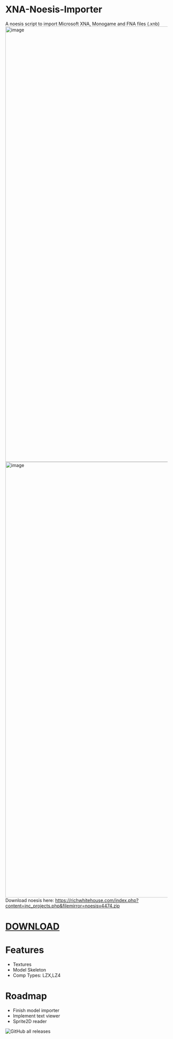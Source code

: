 # XNA-Noesis-Importer
A noesis script to import Microsoft XNA, Monogame and FNA files (.xnb)
<img width="1593" height="1353" alt="image" src="https://github.com/user-attachments/assets/22a76a9f-9ac6-4949-b56b-8ad3a605605e" />
<img width="1591" height="1354" alt="image" src="https://github.com/user-attachments/assets/0b4cb193-6506-42f7-a792-18e35d9c7217" />
Download noesis here: https://richwhitehouse.com/index.php?content=inc_projects.php&filemirror=noesisv4474.zip
# [DOWNLOAD](https://github.com/ExIfDev/XNA-Noesis-Importer/releases/latest)
# Features
- Textures
- Model Skeleton
- Comp Types: LZX,LZ4
# Roadmap
- Finish model importer
- Implement text viewer
- Sprite2D reader

![GitHub all releases](https://img.shields.io/github/downloads/ExIfDev/XNA-Noesis-Importer/total?style=for-the-badge)
